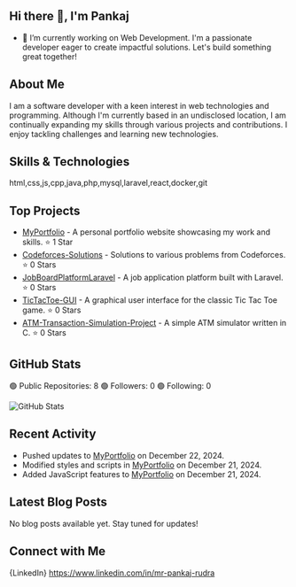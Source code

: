 ## Hi there 👋, I'm Pankaj

- 🔭 I’m currently working on Web Development. I'm a passionate developer eager to create impactful solutions. Let's build something great together!

<!--
- 🌱 I’m currently learning ...
- 👯 I’m looking to collaborate on ...
- 🤔 I’m looking for help with ...
- 💬 Ask me about ...
- 📫 How to reach me: ...
- 😄 Pronouns: ...
- ⚡ Fun fact: ...
-->

## About Me

I am a software developer with a keen interest in web technologies and programming. Although I'm currently based in an undisclosed location, I am continually expanding my skills through various projects and contributions. I enjoy tackling challenges and learning new technologies.

## Skills & Technologies

html,css,js,cpp,java,php,mysql,laravel,react,docker,git

## Top Projects

- [MyPortfolio](https://github.com/RudraPankaj/MyPortfolio) - A personal portfolio website showcasing my work and skills. ⭐️ 1 Star
- [Codeforces-Solutions](https://github.com/RudraPankaj/Codeforces-Solutions) - Solutions to various problems from Codeforces. ⭐️ 0 Stars
- [JobBoardPlatformLaravel](https://github.com/RudraPankaj/JobBoardPlatformLaravel) - A job application platform built with Laravel. ⭐️ 0 Stars
- [TicTacToe-GUI](https://github.com/RudraPankaj/TicTacToe-GUI) - A graphical user interface for the classic Tic Tac Toe game. ⭐️ 0 Stars
- [ATM-Transaction-Simulation-Project](https://github.com/RudraPankaj/ATM-Transaction-Simulation-Project) - A simple ATM simulator written in C. ⭐️ 0 Stars

## GitHub Stats

🟢 Public Repositories: 8
🟢 Followers: 0
🟢 Following: 0

![GitHub Stats](https://github-readme-stats.vercel.app/api?username=RudraPankaj&show_icons=true&theme=radical)

## Recent Activity

- Pushed updates to [MyPortfolio](https://github.com/RudraPankaj/MyPortfolio) on December 22, 2024.
- Modified styles and scripts in [MyPortfolio](https://github.com/RudraPankaj/MyPortfolio) on December 21, 2024.
- Added JavaScript features to [MyPortfolio](https://github.com/RudraPankaj/MyPortfolio) on December 21, 2024.

## Latest Blog Posts

No blog posts available yet. Stay tuned for updates!

## Connect with Me

{LinkedIn} https://www.linkedin.com/in/mr-pankaj-rudra
